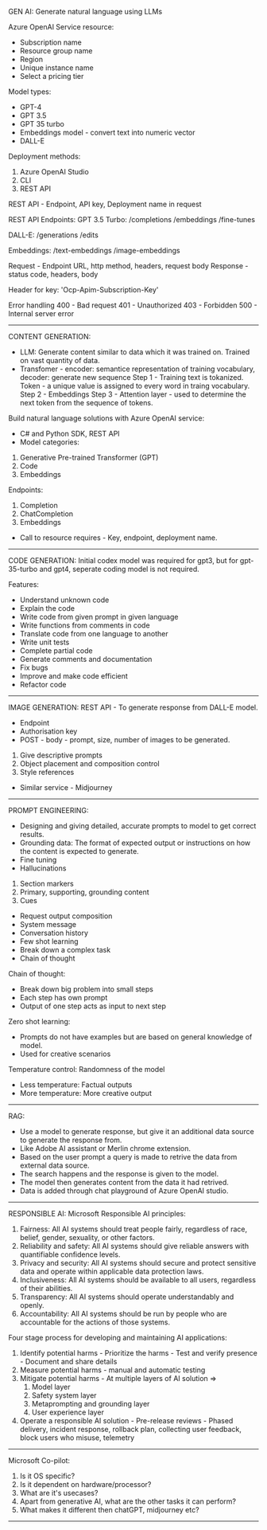 GEN AI: Generate natural language using LLMs

Azure OpenAI Service resource:

- Subscription name
- Resource group name
- Region
- Unique instance name
- Select a pricing tier

Model types:

- GPT-4
- GPT 3.5
- GPT 35 turbo
- Embeddings model - convert text into numeric vector
- DALL-E

Deployment methods:

1. Azure OpenAI Studio
2. CLI
3. REST API

REST API - Endpoint, API key, Deployment name in request

REST API Endpoints:
GPT 3.5 Turbo:
/completions
/embeddings
/fine-tunes

DALL-E:
/generations
/edits

Embeddings:
/text-embeddings
/image-embeddings

Request - Endpoint URL, http method, headers, request body
Response - status code, headers, body

Header for key: 'Ocp-Apim-Subscription-Key'

Error handling
400 - Bad request
401 - Unauthorized
403 - Forbidden
500 - Internal server error

---

CONTENT GENERATION:

- LLM: Generate content similar to data which it was trained on. Trained on vast quantity of data.
- Transfomer - encoder: semantice representation of training vocabulary, decoder: generate new sequence
  Step 1 - Training text is tokanized. Token - a unique value is assigned to every word in traing vocabulary.
  Step 2 - Embeddings
  Step 3 - Attention layer - used to determine the next token from the sequence of tokens.

Build natural language solutions with Azure OpenAI service:

- C# and Python SDK, REST API
- Model categories:

1. Generative Pre-trained Transformer (GPT)
2. Code
3. Embeddings

Endpoints:

1. Completion
2. ChatCompletion
3. Embeddings

- Call to resource requires - Key, endpoint, deployment name.

---

CODE GENERATION:
Initial codex model was required for gpt3, but for gpt-35-turbo and gpt4, seperate coding model is not required.

Features:

- Understand unknown code
- Explain the code
- Write code from given prompt in given language
- Write functions from comments in code
- Translate code from one language to another
- Write unit tests
- Complete partial code
- Generate comments and documentation
- Fix bugs
- Improve and make code efficient
- Refactor code

---

IMAGE GENERATION:
REST API - To generate response from DALL-E model.

- Endpoint
- Authorisation key
- POST - body - prompt, size, number of images to be generated.

1. Give descriptive prompts
2. Object placement and composition control
3. Style references

- Similar service - Midjourney

---

PROMPT ENGINEERING:

- Designing and giving detailed, accurate prompts to model to get correct results.
- Grounding data: The format of expected output or instructions on how the content is expected to generate.
- Fine tuning
- Hallucinations

1. Section markers
2. Primary, supporting, grounding content
3. Cues

- Request output composition
- System message
- Conversation history
- Few shot learning
- Break down a complex task
- Chain of thought

Chain of thought:

- Break down big problem into small steps
- Each step has own prompt
- Output of one step acts as input to next step

Zero shot learning:

- Prompts do not have examples but are based on general knowledge of model.
- Used for creative scenarios

Temperature control: Randomness of the model

- Less temperature: Factual outputs
- More temperature: More creative output

---

RAG:

- Use a model to generate response, but give it an additional data source to generate the response from.
- Like Adobe AI assistant or Merlin chrome extension.
- Based on the user prompt a query is made to retrive the data from external data source.
- The search happens and the response is given to the model.
- The model then generates content from the data it had retrived.
- Data is added through chat playground of Azure OpenAI studio.

---

RESPONSIBLE AI:
Microsoft Responsible AI principles:

1. Fairness: All AI systems should treat people fairly, regardless of race, belief, gender, sexuality, or other factors.
2. Reliability and safety: All AI systems should give reliable answers with quantifiable confidence levels.
3. Privacy and security: All AI systems should secure and protect sensitive data and operate within applicable data protection laws.
4. Inclusiveness: All AI systems should be available to all users, regardless of their abilities.
5. Transparency: All AI systems should operate understandably and openly.
6. Accountability: All AI systems should be run by people who are accountable for the actions of those systems.

Four stage process for developing and maintaining AI applications:

1. Identify potential harms - Prioritize the harms - Test and verify presence - Document and share details
2. Measure potential harms - manual and automatic testing
3. Mitigate potential harms - At multiple layers of AI solution =>
   1. Model layer
   2. Safety system layer
   3. Metaprompting and grounding layer
   4. User experience layer
4. Operate a responsible AI solution - Pre-release reviews - Phased delivery, incident response, rollback plan, collecting user feedback, block users who misuse, telemetry

---

Microsoft Co-pilot:

1. Is it OS specific?
2. Is it dependent on hardware/processor?
3. What are it's usecases?
4. Apart from generative AI, what are the other tasks it can perform?
5. What makes it different then chatGPT, midjourney etc?

---
